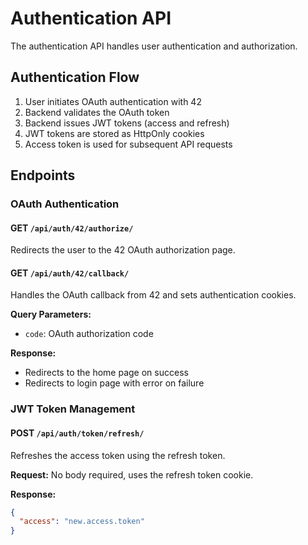 # Authentication API

The authentication API handles user authentication and authorization.

## Authentication Flow

1. User initiates OAuth authentication with 42
2. Backend validates the OAuth token
3. Backend issues JWT tokens (access and refresh)
4. JWT tokens are stored as HttpOnly cookies
5. Access token is used for subsequent API requests

## Endpoints

### OAuth Authentication

#### GET `/api/auth/42/authorize/`

Redirects the user to the 42 OAuth authorization page.

#### GET `/api/auth/42/callback/`

Handles the OAuth callback from 42 and sets authentication cookies.

**Query Parameters:**

- `code`: OAuth authorization code

**Response:**

- Redirects to the home page on success
- Redirects to login page with error on failure

### JWT Token Management

#### POST `/api/auth/token/refresh/`

Refreshes the access token using the refresh token.

**Request:**
No body required, uses the refresh token cookie.

**Response:**

```json
{
  "access": "new.access.token"
}
```